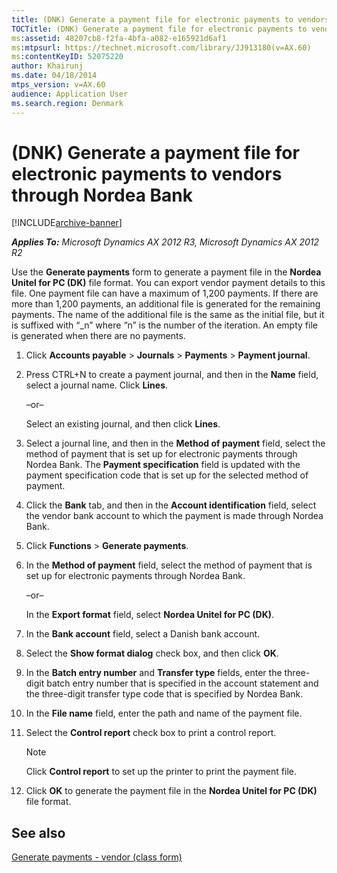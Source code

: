 ```yaml
---
title: (DNK) Generate a payment file for electronic payments to vendors through Nordea Bank
TOCTitle: (DNK) Generate a payment file for electronic payments to vendors through Nordea Bank
ms:assetid: 48207cb8-f2fa-4bfa-a082-e165921d6af1
ms:mtpsurl: https://technet.microsoft.com/library/JJ913180(v=AX.60)
ms:contentKeyID: 52075220
author: Khairunj
ms.date: 04/18/2014
mtps_version: v=AX.60
audience: Application User
ms.search.region: Denmark
---
```


# (DNK) Generate a payment file for electronic payments to vendors through Nordea Bank 


[!INCLUDE[archive-banner](includes/archive-banner.md)]


_**Applies To:** Microsoft Dynamics AX 2012 R3, Microsoft Dynamics AX 2012 R2_

Use the **Generate payments** form to generate a payment file in the **Nordea Unitel for PC (DK)** file format. You can export vendor payment details to this file. One payment file can have a maximum of 1,200 payments. If there are more than 1,200 payments, an additional file is generated for the remaining payments. The name of the additional file is the same as the initial file, but it is suffixed with “\_n” where “n” is the number of the iteration. An empty file is generated when there are no payments.

1.  Click **Accounts payable** \> **Journals** \> **Payments** \> **Payment journal**.

2.  Press CTRL+N to create a payment journal, and then in the **Name** field, select a journal name. Click **Lines**.
    
    –or–
    
    Select an existing journal, and then click **Lines**.

3.  Select a journal line, and then in the **Method of payment** field, select the method of payment that is set up for electronic payments through Nordea Bank. The **Payment specification** field is updated with the payment specification code that is set up for the selected method of payment.

4.  Click the **Bank** tab, and then in the **Account identification** field, select the vendor bank account to which the payment is made through Nordea Bank.

5.  Click **Functions** \> **Generate payments**.

6.  In the **Method of payment** field, select the method of payment that is set up for electronic payments through Nordea Bank.
    
    –or–
    
    In the **Export format** field, select **Nordea Unitel for PC (DK)**.

7.  In the **Bank account** field, select a Danish bank account.

8.  Select the **Show format dialog** check box, and then click **OK**.

9.  In the **Batch entry number** and **Transfer type** fields, enter the three-digit batch entry number that is specified in the account statement and the three-digit transfer type code that is specified by Nordea Bank.

10. In the **File name** field, enter the path and name of the payment file.

11. Select the **Control report** check box to print a control report.
    

    > [!NOTE]
    > <P>Click <STRONG>Control report</STRONG> to set up the printer to print the payment file.</P>



12. Click **OK** to generate the payment file in the **Nordea Unitel for PC (DK)** file format.

## See also

[Generate payments - vendor (class form)](https://technet.microsoft.com/library/aa586980\(v=ax.60\))

  


